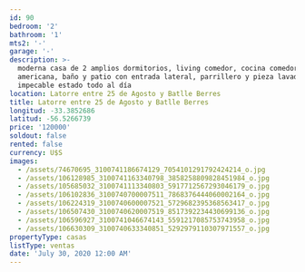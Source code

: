 ```yaml
---
id: 90
bedroom: '2'
bathroom: '1'
mts2: '-'
garage: '-'
description: >-
  moderna casa de 2 amplios dormitorios, living comedor, cocina comedor
  americana, baño y patio con entrada lateral, parrillero y pieza lavadero. En
  impecable estado todo al día
location: Latorre entre 25 de Agosto y Batlle Berres
title: Latorre entre 25 de Agosto y Batlle Berres
longitud: -33.3852686
latitud: -56.5266739
price: '120000'
soldout: false
rented: false
currency: U$S
images:
  - /assets/74670695_3100741186674129_7054101291792424214_o.jpg
  - /assets/106128985_3100741163340798_3858258809828451984_o.jpg
  - /assets/105685032_3100741113340803_5917712567293046179_o.jpg
  - /assets/106102836_3100740700007511_7868376444060002164_o.jpg
  - /assets/106224319_3100740600007521_5729682395368563417_o.jpg
  - /assets/106507430_3100740620007519_8517392234430699136_o.jpg
  - /assets/106596927_3100741046674143_5591217085753743958_o.jpg
  - /assets/106630309_3100740633340851_5292979110307971557_o.jpg
propertyType: casas
listType: ventas
date: 'July 30, 2020 12:00 AM'
---
```


